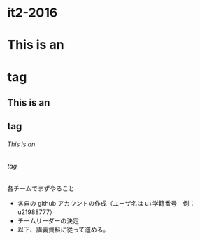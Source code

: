 # it2-2016
# This is an <h1> tag
## This is an <h2> tag
###### This is an <h6> tag

各チームでまずやること
* 各自の github アカウントの作成（ユーザ名は u+学籍番号　例：u21988777）
* チームリーダーの決定
* 以下、講義資料に従って進める。
